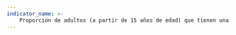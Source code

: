 ```yaml
---
indicator_name: >-
    Proporción de adultos (a partir de 15 años de edad) que tienen una cuenta en un banco u otra institución financiera o un proveedor de servicios de dinero móvil
---
```

